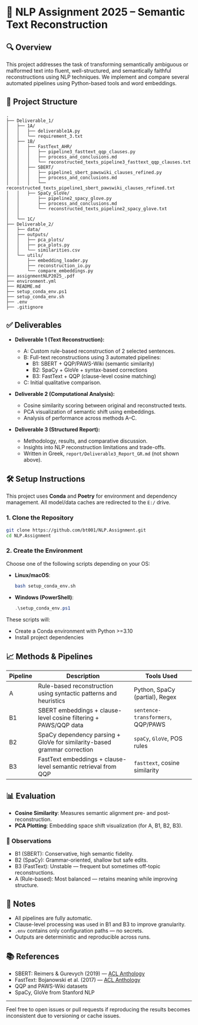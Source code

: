 
# 📘 NLP Assignment 2025 – Semantic Text Reconstruction

## 🔍 Overview

This project addresses the task of transforming semantically ambiguous or malformed text into fluent, well-structured, and semantically faithful reconstructions using NLP techniques. We implement and compare several automated pipelines using Python-based tools and word embeddings.

## 📂 Project Structure

```
.
├── Deliverable_1/
│   ├── 1A/
│   │   ├── deliverable1A.py
│   │   └── requirement_3.txt
│   ├── 1B/
│   │   ├── FastText_AHR/
│   │   │   ├── pipeline3_fasttext_qqp_clauses.py
│   │   │   ├── process_and_conclusions.md
│   │   │   └── reconstructed_texts_pipeline3_fasttext_qqp_clauses.txt
│   │   ├── SBERT/
│   │   │   ├── pipeline1_sbert_pawswiki_clauses_refined.py
│   │   │   ├── process_and_conclusions.md
│   │   │   └── reconstructed_texts_pipeline1_sbert_pawswiki_clauses_refined.txt
│   │   ├── SpaCy_GloVe/
│   │       ├── pipeline2_spacy_glove.py
│   │       ├── process_and_conclusions.md
│   │       └── reconstructed_texts_pipeline2_spacy_glove.txt
│   │   
│   └── 1C/
├── Deliverable_2/
│   ├── data/
│   ├── outputs/
│   │   ├── pca_plots/
│   │   ├── pca_plots.py
│   │   └── similarities.csv
│   └── utils/
│       ├── embedding_loader.py
│       ├── reconstruction_io.py
│       └── compare_embeddings.py
├── assignmentNLP2025_.pdf
├── environment.yml
├── README.md
├── setup_conda_env.ps1
├── setup_conda_env.sh
├── .env
├── .gitignore
```

## ✅ Deliverables

- **Deliverable 1 (Text Reconstruction):**

  - A: Custom rule-based reconstruction of 2 selected sentences.
  - B: Full-text reconstructions using 3 automated pipelines:
    - B1: SBERT + QQP/PAWS-Wiki (semantic similarity)
    - B2: SpaCy + GloVe + syntax-based corrections
    - B3: FastText + QQP (clause-level cosine matching)
  - C: Initial qualitative comparison.

- **Deliverable 2 (Computational Analysis):**

  - Cosine similarity scoring between original and reconstructed texts.
  - PCA visualization of semantic shift using embeddings.
  - Analysis of performance across methods A–C.

- **Deliverable 3 (Structured Report):**

  - Methodology, results, and comparative discussion.
  - Insights into NLP reconstruction limitations and trade-offs.
  - Written in Greek, `report/Deliverable3_Report_GR.md` (not shown above).

## 🛠️ Setup Instructions

This project uses **Conda** and **Poetry** for environment and dependency management. All model/data caches are redirected to the `E:/` drive.

### 1. Clone the Repository

```bash
git clone https://github.com/bt001/NLP.Assignment.git
cd NLP.Assignment
```

### 2. Create the Environment

Choose one of the following scripts depending on your OS:

- **Linux/macOS**:

  ```bash
  bash setup_conda_env.sh
  ```

- **Windows (PowerShell)**:

  ```powershell
  .\setup_conda_env.ps1
  ```

These scripts will:

- Create a Conda environment with Python >=3.10
- Install project dependencies

## 📈 Methods & Pipelines

| Pipeline | Description                                                              | Tools Used                        |
| -------- | ------------------------------------------------------------------------ | --------------------------------- |
| A        | Rule-based reconstruction using syntactic patterns and heuristics        | Python, SpaCy (partial), Regex    |
| B1       | SBERT embeddings + clause-level cosine filtering + PAWS/QQP data         | `sentence-transformers`, QQP/PAWS |
| B2       | SpaCy dependency parsing + GloVe for similarity-based grammar correction | `spaCy`, `GloVe`, POS rules       |
| B3       | FastText embeddings + clause-level semantic retrieval from QQP           | `fasttext`, cosine similarity     |

## 📊 Evaluation

- **Cosine Similarity**: Measures semantic alignment pre- and post-reconstruction.
- **PCA Plotting**: Embedding space shift visualization (for A, B1, B2, B3).

### 🔎 Observations

- B1 (SBERT): Conservative, high semantic fidelity.
- B2 (SpaCy): Grammar-oriented, shallow but safe edits.
- B3 (FastText): Unstable — frequent but sometimes off-topic reconstructions.
- A (Rule-based): Most balanced — retains meaning while improving structure.

## 📌 Notes

- All pipelines are fully automatic.
- Clause-level processing was used in B1 and B3 to improve granularity.
- `.env` contains only configuration paths — no secrets.
- Outputs are deterministic and reproducible across runs.

## 📚 References

- SBERT: Reimers & Gurevych (2019) — [ACL Anthology](https://www.aclweb.org/anthology/D19-1410/)
- FastText: Bojanowski et al. (2017) — [ACL Anthology](https://aclanthology.org/E17-2025/)
- QQP and PAWS-Wiki datasets
- SpaCy, GloVe from Stanford NLP

---

Feel free to open issues or pull requests if reproducing the results becomes inconsistent due to versioning or cache issues.
